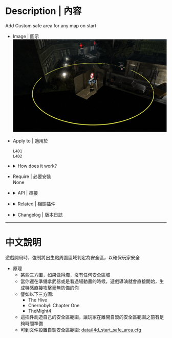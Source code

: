 # Description | 內容
Add Custom safe area for any map on start

* Image | 圖示
    <br/>![l4d_start_safe_area_1](image/l4d_start_safe_area_1.jpg)

* Apply to | 適用於
	```
	L4D1
	L4D2
	```

* <details><summary>How does it work?</summary>

	* Many custom maps are not like official maps, which have a safe zone at the beginning.
	* When you are still watching cutscenes or playing mutations like "Special Delivery" or you specail spawn plugins set up early spawn of special infected will attack you who are caught off guard!!!
	* For example:
		* The Hive
		* Chernobyl: Chapter One
		* TheMight4
	* This plugin create its own safe area, before you step out of the custom safe zone, you have enough time to prepare.
	* To control custom safe area, modify file: [data/l4d_start_safe_area.cfg](data/l4d_start_safe_area.cfg)
</details>

* Require | 必要安裝
<br/>None
	
* <details><summary>API | 串接</summary>

	* [l4d_start_safe_area.inc](scripting\include\l4d_start_safe_area.inc)
		```php
		library name: l4d_start_safe_area
		```
</details>

* <details><summary>Related | 相關插件</summary>

	1. [readyup](https://github.com/fbef0102/Game-Private_Plugin/tree/main/L4D_%E6%8F%92%E4%BB%B6/Server_%E4%BC%BA%E6%9C%8D%E5%99%A8/readyup): Ready-up plugin
		* 所有玩家準備才能開始遊戲的插件
	2. [antisaferoomdooropen](https://github.com/fbef0102/Game-Private_Plugin/tree/main/L4D_插件/Survivor_%E4%BA%BA%E9%A1%9E/antisaferoomdooropen): Start Saferoom door anti open + teleport survivor back to safe area when leaving out saferoom until certain time pass
		* 起始安全室的安全門將會鎖住直到時間結束 + 沒有安全門的關卡一旦離開安全區域會傳送回起始安全區域
</details>

* <details><summary>Changelog | 版本日誌</summary>

	* v1.1h (2025-1-3)
		* Updata data

	* v1.0h (2024-12-30)
		* Remake code
		* Support L4D1
		* Provide API and include file
		* Add data file 

	* v1.0
		* [Original Plugin by 洛琪 central_lq](https://forums.alliedmods.net/showthread.php?t=349968)
</details>

- - - -
# 中文說明
遊戲開局時，強制將出生點周圍區域判定為安全區，以確保玩家安全

* 原理
	* 某些三方圖，如果做得爛，沒有任何安全區域
	* 當你還在準備拿武器或是看過場動畫的時候，遊戲導演就會直接開始，生成特感直接攻擊毫無防備的你
	* 譬如以下三方圖:
		* The Hive
		* Chernobyl: Chapter One
		* TheMight4
	* 這插件創造自己的安全區範圍，讓玩家在離開自製的安全區範圍之前有足夠時間準備
	* 可到文件設置自製安全區範圍: [data/l4d_start_safe_area.cfg](data/l4d_start_safe_area.cfg)